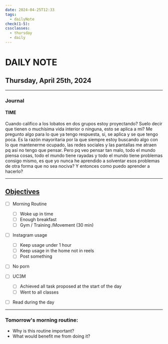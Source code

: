 ```yaml
---
date: 2024-04-25T12:33
tags:
  - dailyNote
check(1-5): 
cssclasses:
  - thursday
  - daily
---
```


# DAILY NOTE
## Thursday, April 25th, 2024

***
### Journal
#### TIME
Cuando califico a los lobatos en dos grupos estoy proyectando? Suelo decir que tienen o muchísima vida interior o ninguna, esto se aplica a mi? Me pregunto algo para lo que ya tengo respuesta, si, se aplica y se que tengo poca. Es la razón mayoritaria por la que siempre estoy buscando algo con lo que mantenerme ocupado, las redes sociales y las pantallas me atraen pq así no tengo que pensar. Pero pq veo pensar tan malo, todo el mundo piensa cosas, todo el mundo tiene rayadas y todo el mundo tiene problemas consigo mismo, es que yo nunca he aprendido a solventar esos problemas de otra forma que no sea nociva? Y entonces como puedo aprender a hacerlo? 
***

## [Objectives](Objectives%20from%20March%2023%20to%20September%2023%20)

- [ ] Morning Routine
	- [ ] Woke up in time
	- [ ] Enough breakfast
	- [ ] Gym / Training /Movement (30 min)

- [ ]  Instagram usage
	- [ ] Keep usage under 1 hour
	- [ ] Keep usage in the home not in reels
	- [ ] Post something

- [ ] No porn 

- [ ] UC3M
	- [ ] Achieved all task proposed at the start of the day
	- [ ] Went to all classes

- [ ] Read during the day


---
### Tomorrow's morning routine: 
+ Why is this routine important? 
+ What would benefit me from doing it?